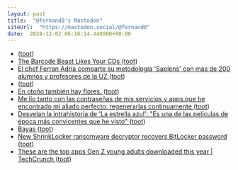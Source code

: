 ```yaml
---
layout: post
title:  "@fernand0's Mastodon"
siteUrl:  "https://mastodon.social/@fernand0"
date:  2024-12-02 06:16:14.440000+00:00
---
```

*  [ ](https://mastodon.social/users/fernand0/statuses/113581763751979700/activity) ([toot](https://mastodon.social/users/fernand0/statuses/113581763751979700/activity))
*  [The Barcode Beast Likes Your CDs ](https://hackaday.com/2024/11/19/the-barcode-beast-likes-your-cds) ([toot](https://mastodon.social/@fernand0/113581595881124371))
*  [El chef Ferran Adrià comparte su metodología 'Sapiens' con más de 200 alumnos y profesores de la UZ ](https://www.europapress.es/epsocial/responsables/noticia-chef-ferran-adria-comparte-metodologia-sapiens-mas-200-alumnos-profesores-uz-20241125150048.htm) ([toot](https://mastodon.social/@fernand0/113580803303285720))
*  [ ](https://masto.es/@macosas) ([toot](https://mastodon.social/@fernand0/113579192482904451))
*  [En otoño también hay flores. ](https://avecesunafoto.wordpress.com/2024/12/01/en-otono-tambien-hay-flores) ([toot](https://mastodon.social/@fernand0/113579029548563197))
*  [Me lío tanto con las contraseñas de mis servicios y apps que he encontrado mi aliado perfecto: regenerarlas continuamente ](https://www.genbeta.com/a-fondo/me-lio-contrasenas-mis-servicios-apps-que-he-encontrado-a-mi-aliado-perfecto-regenerarlas-continuament) ([toot](https://mastodon.social/@fernand0/113578924799192764))
*  [Desvelan la intrahistoria de 'La estrella azul': "Es una de las películas de época más convicentes que he visto" ](https://www.elperiodicodearagon.com/cultura/2024/11/19/desvelan-intrahistoria-la-estrella-azul-una-peliculas-epoca-mas-convincentes-que-he-visto-cine-aragones-111819842.htm) ([toot](https://mastodon.social/@fernand0/113578789961063081))
*  [Bayas ](https://www.flickr.com/photos/fernand0/54148586651) ([toot](https://mastodon.social/@fernand0/113578563903051768))
*  [New ShrinkLocker ransomware decryptor recovers BitLocker password ](https://www.bleepingcomputer.com/news/security/new-shrinklocker-ransomware-decryptor-recovers-bitlocker-password) ([toot](https://mastodon.social/@fernand0/113578563875515434))
*  [These are the top apps Gen Z young adults downloaded this year \| TechCrunch ](https://techcrunch.com/2024/11/10/these-are-the-top-apps-gen-z-young-adults-downloaded-this-year) ([toot](https://mastodon.social/@fernand0/113578229802795644))
